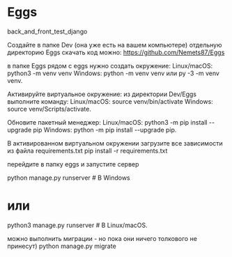 # Eggs
back_and_front_test_django

Создайте в папке Dev (она уже есть на вашем компьютере) отдельную директорию Eggs 
скачать код можно:
https://github.com/Nemets87/Eggs

в папке Eggs рядом с eggs нужно создать окружение:
Linux/macOS: python3 -m venv venv
Windows: python -m venv venv или py -3 -m venv venv.

Активируйте виртуальное окружение: из директории Dev/Eggs  выполните команду:
Linux/macOS: source venv/bin/activate
Windows: source venv/Scripts/activate.

Обновите пакетный менеджер:
Linux/macOS: python3 -m pip install --upgrade pip
Windows: python -m pip install --upgrade pip.

В активированном виртуальном окружении загрузите все зависимости из файла requirements.txt
pip install -r requirements.txt

перейдите в папку eggs и запустите сервер

python manage.py runserver # В Windows
# или
python3 manage.py runserver # В Linux/macOS.

можно выполнить миграции - но пока они ничего толкового не принесут)
python manage.py migrate 
